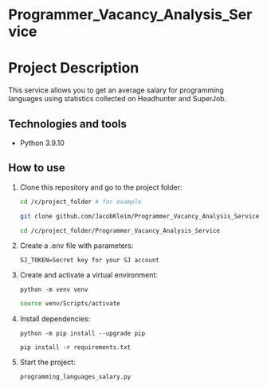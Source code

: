 # Programmer_Vacancy_Analysis_Service

# Project Description
   This service allows you to get an average salary for programming languages using statistics collected on Headhunter and SuperJob.

## Technologies and tools
 - Python 3.9.10

## How to use
1. Clone this repository and go to the project folder:
   ```bash
   cd /c/project_folder # for example
   ```
   ```bash
   git clone github.com/JacobKleim/Programmer_Vacancy_Analysis_Service
   ```
   ```bash
   cd /c/project_folder/Programmer_Vacancy_Analysis_Service
   ```

2. Create a .env file with parameters:
   ```
   SJ_TOKEN=Secret key for your SJ account
   ```
   
3. Сreate and activate a virtual environment:
   ```
   python -m venv venv
   ```
   ```bash
   source venv/Scripts/activate
   ```

4. Install dependencies:
   ```
   python -m pip install --upgrade pip
   ```
   ```
   pip install -r requirements.txt
   ```

5. Start the project:
   
   ```
   programming_languages_salary.py
   ```